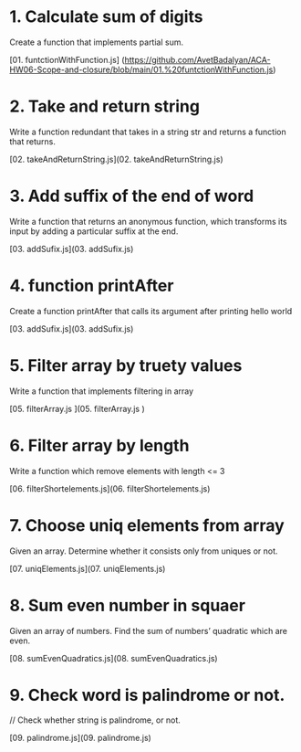 # 1. Calculate sum of digits

Create a function that implements partial sum.

[01. funtctionWithFunction.js] (https://github.com/AvetBadalyan/ACA-HW06-Scope-and-closure/blob/main/01.%20funtctionWithFunction.js)

# 2. Take and return string

Write a function redundant that takes in a string str and returns a function that returns.

[02. takeAndReturnString.js](02. takeAndReturnString.js)

# 3. Add suffix of the end of word

Write a function that returns an anonymous function, which transforms its input by adding a
particular suffix at the end.

[03. addSufix.js](03. addSufix.js)

# 4. function printAfter

Create a function printAfter that calls its argument after printing hello world

[03. addSufix.js](03. addSufix.js)

# 5. Filter array by truety values

Write a function that implements filtering in array

[05. filterArray.js ](05. filterArray.js )

# 6. Filter array by length

Write a function which remove elements with length <= 3

[06. filterShortelements.js](06. filterShortelements.js)

# 7. Choose uniq elements from array

Given an array. Determine whether it consists only from uniques or not.

[07. uniqElements.js](07. uniqElements.js)

# 8. Sum even number in squaer

Given an array of numbers. Find the sum of numbersʼ quadratic which are even.

[08. sumEvenQuadratics.js](08. sumEvenQuadratics.js)

# 9. Check word is palindrome or not.

// Check whether string is palindrome, or not.

[09. palindrome.js](09. palindrome.js)
